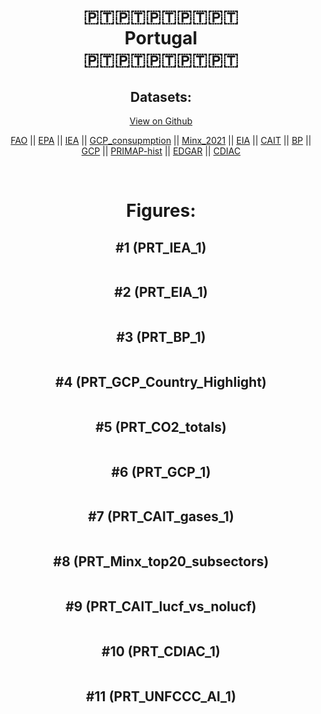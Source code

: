 
<center>
<h1 align="center">
🇵🇹🇵🇹🇵🇹🇵🇹🇵🇹
<br>
Portugal
<br>
🇵🇹🇵🇹🇵🇹🇵🇹🇵🇹
</h1>
<h2>Datasets:</h2>
<p><a href="https://github.com/dquintani/GreenhouseData/tree/master/country_data/PRT_Portugal/data">View on Github</a>
<br></p><p><a href="data/PRT_FAO.csv">FAO</a> || <a href="data/PRT_EPA.csv">EPA</a> || <a href="data/PRT_IEA.csv">IEA</a> || <a href="data/PRT_GCP_consupmption.csv">GCP_consupmption</a> || <a href="data/PRT_Minx_2021.csv">Minx_2021</a> || <a href="data/PRT_EIA.csv">EIA</a> || <a href="data/PRT_CAIT.csv">CAIT</a> || <a href="data/PRT_BP.csv">BP</a> || <a href="data/PRT_GCP.csv">GCP</a> || <a href="data/PRT_PRIMAP-hist.csv">PRIMAP-hist</a> || <a href="data/PRT_EDGAR.csv">EDGAR</a> || <a href="data/PRT_CDIAC.csv">CDIAC</a></p><p><br></p>
<h1>Figures:</h1><h2>#1 (PRT_IEA_1)</h2>
<p><img alt="" src="figures/PRT_IEA_1.png" /></p><h2>#2 (PRT_EIA_1)</h2>
<p><img alt="" src="figures/PRT_EIA_1.png" /></p><h2>#3 (PRT_BP_1)</h2>
<p><img alt="" src="figures/PRT_BP_1.png" /></p><h2>#4 (PRT_GCP_Country_Highlight)</h2>
<p><img alt="" src="figures/PRT_GCP_Country_Highlight.png" /></p><h2>#5 (PRT_CO2_totals)</h2>
<p><img alt="" src="figures/PRT_CO2_totals.png" /></p><h2>#6 (PRT_GCP_1)</h2>
<p><img alt="" src="figures/PRT_GCP_1.png" /></p><h2>#7 (PRT_CAIT_gases_1)</h2>
<p><img alt="" src="figures/PRT_CAIT_gases_1.png" /></p><h2>#8 (PRT_Minx_top20_subsectors)</h2>
<p><img alt="" src="figures/PRT_Minx_top20_subsectors.png" /></p><h2>#9 (PRT_CAIT_lucf_vs_nolucf)</h2>
<p><img alt="" src="figures/PRT_CAIT_lucf_vs_nolucf.png" /></p><h2>#10 (PRT_CDIAC_1)</h2>
<p><img alt="" src="figures/PRT_CDIAC_1.png" /></p><h2>#11 (PRT_UNFCCC_AI_1)</h2>
<p><img alt="" src="figures/PRT_UNFCCC_AI_1.png" /></p>